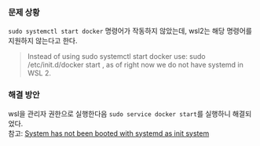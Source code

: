### 문제 상황
`sudo systemctl start docker` 명령어가 작동하지 않았는데, wsl2는 해당 명령어를 지원하지 않는다고 한다.
> Instead of using sudo systemctl start docker use: sudo /etc/init.d/docker start , as of right now we do not have systemd in WSL 2.

### 해결 방안
wsl을 관리자 권한으로 실행한다음 `sudo service docker start`를 실행하니 해결되었다.    
참고: [System has not been booted with systemd as init system](https://github.com/MicrosoftDocs/WSL/issues/457)
